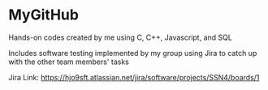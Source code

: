 # MyGitHub
Hands-on codes created by me using C, C++, Javascript, and SQL

Includes software testing implemented by my group using Jira to catch up with the other team members' tasks

Jira Link: https://hjo9sft.atlassian.net/jira/software/projects/SSN4/boards/1
